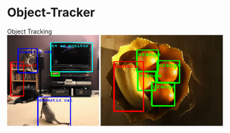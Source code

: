 # Object-Tracker
Object Tracking
![](https://github.com/zealousappex/Object-Tracker/blob/master/ObjectTracker/Unbenanntes%20Bild.png?raw=true)

